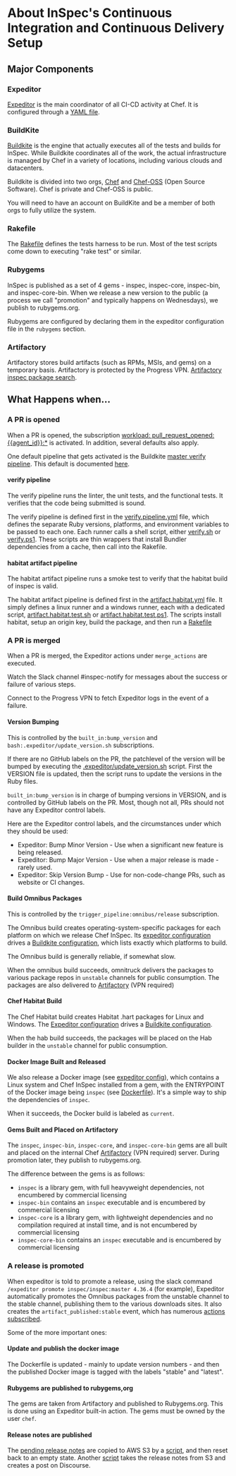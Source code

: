 # About InSpec's Continuous Integration and Continuous Delivery Setup

## Major Components

### Expeditor

[Expeditor](https://expeditor.chef.io/) is the main coordinator of all CI-CD activity at Chef. It is configured through a [YAML file](https://github.com/inspec/inspec/blob/main/.expeditor/config.yml).

### BuildKite

[Buildkite](https://buildkite.com/chef) is the engine that actually executes all of the tests and builds for InSpec. While Buildkite coordinates all of the work, the actual infrastructure is managed by Chef in a variety of locations, including various clouds and datacenters.

Buildkite is divided into two orgs, [Chef](https://buildkite.com/chef) and [Chef-OSS](https://buildkite.com/chef-oss) (Open Source Software). Chef is private and Chef-OSS is public.

You will need to have an account on BuildKite and be a member of both orgs to fully utilize the system.

### Rakefile

The [Rakefile](https://github.com/inspec/inspec/blob/main/Rakefile) defines the tests harness to be run. Most of the test scripts come down to executing "rake test" or similar.

### Rubygems

InSpec is published as a set of 4 gems - inspec, inspec-core, inspec-bin, and inspec-core-bin. When we release a new version to the public (a process we call "promotion" and typically happens on Wednesdays), we publish to rubygems.org.

Rubygems are configured by declaring them in the expeditor configuration file in the `rubygems` section.

### Artifactory

Artifactory stores build artifacts (such as RPMs, MSIs, and gems) on a temporary basis. Artifactory is protected by the Progress VPN. [Artifactory inspec package search](http://artifactory.chef.co/ui/packages?name=inspec&type=packages).

## What Happens when...

### A PR is opened

When a PR is opened, the subscription [workload: pull_request_opened:{{agent_id}}:*](https://github.com/inspec/inspec/blob/cb2abf2e10906bba4df24b2ed18ec51b0931eff2/.expeditor/config.yml#L173) is activated. In addition, several defaults also apply.

One default pipeline that gets activated is the Buildkite [master verify pipeline](https://buildkite.com/chef-oss/inspec-inspec-master-verify). This default is documented [here](https://expeditor.chef.io/docs/pipelines/verify/).

#### verify pipeline

The verify pipeline runs the linter, the unit tests, and the functional tests. It verifies that the code being submitted is sound.

The verify pipeline is defined first in the [verify.pipeline.yml](https://github.com/inspec/inspec/blob/master/.expeditor/verify.pipeline.yml) file, which defines the separate Ruby versions, platforms, and environment variables to be passed to each one. Each runner calls a shell script, either [verify.sh](https://github.com/inspec/inspec/blob/master/.expeditor/buildkite/verify.sh) or [verify.ps1](https://github.com/inspec/inspec/blob/main/.expeditor/buildkite/verify.ps1). These scripts are thin wrappers that install Bundler dependencies from a cache, then call into the Rakefile.

#### habitat artifact pipeline

The habitat artifact pipeline runs a smoke test to verify that the habitat build of inspec is valid.

The habitat artifact pipeline is defined first in the [artifact.habitat.yml](https://github.com/inspec/inspec/blob/master/.expeditor/artifact.habitat.yml) file. It simply defines a linux runner and a windows runner, each with a dedicated script, [artifact.habitat.test.sh](https://github.com/inspec/inspec/blob/master/.expeditor/buildkite/artifact.habitat.test.sh) or [artifact.habitat.test.ps1](https://github.com/inspec/inspec/blob/master/.expeditor/buildkite/artifact.habitat.test.ps1). The scripts install habitat, setup an origin key, build the package, and then run a [Rakefile](https://github.com/inspec/inspec/blob/main/test/artifact/Rakefile)


### A PR is merged

When a PR is merged, the Expeditor actions under `merge_actions` are executed.

Watch the Slack channel #inspec-notify for messages about the success or failure of various steps.

Connect to the Progress VPN to fetch Expeditor logs in the event of a failure.

#### Version Bumping

This is controlled by the `built_in:bump_version` and `bash:.expeditor/update_version.sh` subscriptions.

If there are no GitHub labels on the PR, the patchlevel of the version will be bumped by executing the [.expeditor/update_version.sh](https://github.com/inspec/inspec/blob/main/.expeditor/update_version.sh) script.  First the VERSION file is updated, then the script runs to update the versions in the Ruby files.

`built_in:bump_version` is in charge of bumping versions in VERSION, and is controlled by GitHub labels on the PR.  Most, though not all, PRs should not have any Expeditor control labels.

Here are the Expeditor control labels, and the circumstances under which they should be used:

 * Expeditor: Bump Minor Version - Use when a significant new feature is being released.
 * Expeditor: Bump Major Version - Use when a major release is made - rarely used.
 * Expeditor: Skip Version Bump - Use for non-code-change PRs, such as website or CI changes.

#### Build Omnibus Packages

This is controlled by the `trigger_pipeline:omnibus/release` subscription.

The Omnibus build creates operating-system-specific packages for each platform on which we release Chef InSpec. Its [expeditor configuration](https://github.com/inspec/inspec/blob/44fe144732e1e0abb2594957a880c5f1821e7774/.expeditor/config.yml#L133) drives a [Buildkite configuration](https://github.com/inspec/inspec/blob/main/.expeditor/release.omnibus.yml), which lists exactly which platforms to build.

The Omnibus build is generally reliable, if somewhat slow.

When the omnibus build succeeds, omnitruck delivers the packages to various package repos in `unstable` channels for public consumption.  The packages are also delivered to [Artifactory](http://artifactory.chef.co/ui/repos/tree/General/omnibus-unstable-local%2Fcom%2Fgetchef%2Finspec) (VPN required)

#### Chef Habitat Build

The Chef Habitat build creates Habitat .hart packages for Linux and Windows. The [Expeditor configuration](https://github.com/inspec/inspec/blob/44fe144732e1e0abb2594957a880c5f1821e7774/.expeditor/config.yml#L138) drives a [Buildkite configuration](https://github.com/inspec/inspec/blob/main/.expeditor/build.habitat.yml).

When the hab build succeeds, the packages will be placed on the Hab builder in the `unstable` channel for public consumption.

#### Docker Image Built and Released

We also release a Docker image (see [expeditor config](https://github.com/inspec/inspec/blob/44fe144732e1e0abb2594957a880c5f1821e7774/.expeditor/config.yml#L150)), which contains a Linux system and Chef InSpec installed from a gem, with the ENTRYPOINT of the Docker image being `inspec` (see [Dockerfile](https://github.com/inspec/inspec/blob/main/Dockerfile)). It's a simple way to ship the dependencies of `inspec`.

When it succeeds, the Docker build is labeled as `current`.

#### Gems Built and Placed on Artifactory

The `inspec`, `inspec-bin`, `inspec-core`, and `inspec-core-bin` gems are all built and placed on the internal Chef [Artifactory](http://artifactory.chef.co/ui/packages?name=inspec&type=packages) (VPN required) server.  During promotion later, they publish to rubygems.org.

The difference between the gems is as follows:

 * `inspec` is a library gem, with full heavyweight dependencies, not encumbered by commercial licensing
 * `inspec-bin` contains an `inspec` executable and is encumbered by commercial licensing
 * `inspec-core` is a library gem, with lightweight dependencies and no compilation required at install time, and is not encumbered by commercial licensing
 * `inspec-core-bin` contains an `inspec` executable and is encumbered by commercial licensing

### A release is promoted

When expeditor is told to promote a release, using the slack command `/expeditor promote inspec/inspec:master 4.36.4` (for example), Expeditor automatically promotes the Omnibus packages from the unstable channel to the stable channel, publishing them to the various downloads sites. It also creates the `artifact_published:stable` event, which has numerous [actions subscribed](https://github.com/inspec/inspec/blob/8a93f08a13d6bde8f87e447ff4246801bef80f8c/.expeditor/config.yml#L158).

Some of the more important ones:

#### Update and publish the docker image

The Dockerfile is updated - mainly to update version numbers - and then the published Docker image is tagged with the labels "stable" and "latest".

#### Rubygems are published to rubygems,org

The gems are taken from Artifactory and published to Rubygems.org. This is done using an Expeditor built-in action. The gems must be owned by the user `chef`.

#### Release notes are published

The [pending release notes](https://github.com/inspec/inspec/wiki/-v7) are copied to AWS S3 by a [script](https://github.com/inspec/inspec/blob/master/.expeditor/publish-release-notes.sh), and then reset back to an empty state. Another [script](https://github.com/inspec/inspec/blob/main/.expeditor/announce-release.sh) takes the release notes from S3 and creates a post on Discourse.





